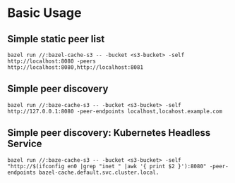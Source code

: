 # Basic Usage

## Simple static peer list
```
bazel run //:bazel-cache-s3 -- -bucket <s3-bucket> -self http://localhost:8080 -peers http://localhost:8080,http://localhost:8081
```

## Simple peer discovery
```
bazel run //:baze-cache-s3 -- -bucket <s3-bucket> -self http://127.0.0.1:8080 -peer-endpoints localhost,locahost.example.com
```

## Simple peer discovery: Kubernetes Headless Service
```
bazel run //:baze-cache-s3 -- -bucket <s3-bucket> -self "http://$(ifconfig en0 |grep "inet " |awk '{ print $2 }'):8080" -peer-endpoints bazel-cache.default.svc.cluster.local.
```
